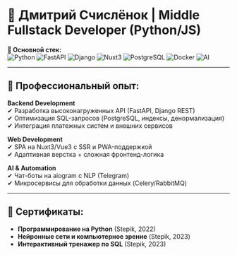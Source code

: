 # 👋 Дмитрий Счислёнок | Middle Fullstack Developer (Python/JS)

**📍 Основной стек:**  
![Python](https://img.shields.io/badge/-Python-3776AB?logo=python&logoColor=white)
![FastAPI](https://img.shields.io/badge/-FastAPI-009688?logo=fastapi&logoColor=white)
![Django](https://img.shields.io/badge/-Django-092E20?logo=django&logoColor=white)
![Nuxt3](https://img.shields.io/badge/-Nuxt3-00DC82?logo=nuxt.js&logoColor=white)
![PostgreSQL](https://img.shields.io/badge/-PostgreSQL-4169E1?logo=postgresql&logoColor=white)
![Docker](https://img.shields.io/badge/-Docker-2496ED?logo=docker&logoColor=white)
![AI](https://img.shields.io/badge/-AI%20%26%20CV-FF6F00?logo=openai)  *<!-- Компьютерное зрение -->*

---

## 🚀 Профессиональный опыт:
**Backend Development**  
✔ Разработка высоконагруженных API (FastAPI, Django REST)  
✔ Оптимизация SQL-запросов (PostgreSQL, индексы, денормализация)  
✔ Интеграция платежных систем и внешних сервисов  

**Web Development**  
✔ SPA на Nuxt3/Vue3 с SSR и PWA-поддержкой  
✔ Адаптивная верстка + сложная фронтенд-логика  

**AI & Automation**  
✔ Чат-боты на aiogram с NLP (Telegram)  
✔ Микросервисы для обработки данных (Celery/RabbitMQ)  

---

## 📜 Сертификаты:
- **Программирование на Python** (Stepik, 2022)  
- **Нейронные сети и компьютерное зрение** (Stepik, 2023)  
- **Интерактивный тренажер по SQL** (Stepik, 2023)  
